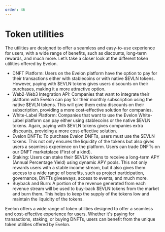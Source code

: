 ```yaml
---
order: 46
---
```

# Token utilities
The utilities are designed to offer a seamless and easy-to-use experience for users, with a wide range of benefits, such as discounts, long-term rewards, and much more. Let’s take a closer look at the different token utilities offered by Evelon.

- DNFT Platform: Users on the Evelon platform have the option to pay for their transactions either with stablecoins or with native $EVLN tokens. However, paying with $EVLN tokens gives users discounts on their purchases, making it a more attractive option.
- Web2-Web3 Integration API: Companies that want to integrate their platform with Evelon can pay for their monthly subscription using the native $EVLN tokens. This will give them extra discounts on their subscription, providing a more cost-effective solution for companies.
- White-Label Platform: Companies that want to use the Evelon White-Label platform can pay either using stablecoins or the native $EVLN tokens. Again, paying with $EVLN tokens gives companies extra discounts, providing a more cost-effective solution.
- Evelon DNFTs: To purchase Evelon DNFTs, users must use the $EVLN tokens. This not only ensures the liquidity of the tokens but also gives users a seamless experience on the platform. Users can trade DNFTs on our DNFT marketplace (First of a kind).
- Staking: Users can stake their $EVLN tokens to receive a long-term APY (Annual Percentage Yield) using dynamic APY pools. This not only rewards users with a stable income stream, but it also gives them access to a wide range of benefits, such as project participation, governance, DNFTs giveaways, access to events, and much more.
- Buyback and Burn: A portion of the revenue generated from each revenue stream will be used to buy-back $EVLN tokens from the market and burn them. This helps to keep the supply of the tokens low and maintain the liquidity of the tokens.

Evelon offers a wide range of token utilities designed to offer a seamless and cost-effective experience for users. Whether it's paying for transactions, staking, or buying DNFTs, users can benefit from the unique token utilities offered by Evelon.